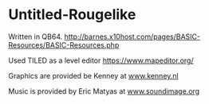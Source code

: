# Untitled-Rougelike
Written in QB64. http://barnes.x10host.com/pages/BASIC-Resources/BASIC-Resources.php

Used TILED as a level editor https://www.mapeditor.org/ 

Graphics are provided be Kenney at www.kenney.nl

Music is provided by Eric Matyas at www.soundimage.org
